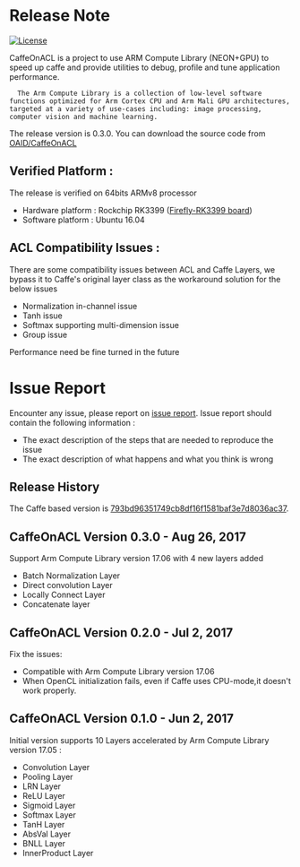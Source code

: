 
# Release Note
[![License](https://img.shields.io/badge/license-BSD-blue.svg)](LICENSE)

CaffeOnACL is a project to use ARM Compute Library (NEON+GPU) to speed up caffe and provide utilities to debug, profile and tune application performance.

      The Arm Compute Library is a collection of low-level software functions optimized for Arm Cortex CPU and Arm Mali GPU architectures, targeted at a variety of use-cases including: image processing, computer vision and machine learning.

The release version is 0.3.0. You can download the source code from [OAID/CaffeOnACL](https://github.com/OAID/CaffeOnACL)

## Verified Platform :

The release is verified on 64bits ARMv8 processor

- Hardware platform : Rockchip RK3399 ([Firefly-RK3399 board](http://wiki.t-firefly.com/index.php/Firefly-RK3399))
- Software platform : Ubuntu 16.04<br>

## ACL Compatibility Issues :
There are some compatibility issues between ACL and Caffe Layers, we bypass it to Caffe's original layer class as the workaround solution for the below issues

* Normalization in-channel issue
* Tanh issue
* Softmax supporting multi-dimension issue
* Group issue

Performance need be fine turned in the future

# Issue Report
Encounter any issue, please report on [issue report](https://github.com/OAID/CaffeOnACL/issues). Issue report should contain the following information :

*  The exact description of the steps that are needed to reproduce the issue 
* The exact description of what happens and what you think is wrong 


## Release History
The Caffe based version is [793bd96351749cb8df16f1581baf3e7d8036ac37](https://github.com/BVLC/caffe/tree/793bd96351749cb8df16f1581baf3e7d8036ac37).


## CaffeOnACL Version 0.3.0 - Aug 26, 2017

Support Arm Compute Library version 17.06 with 4 new layers added

* Batch Normalization Layer
* Direct convolution Layer
* Locally Connect Layer
* Concatenate layer


## CaffeOnACL Version 0.2.0 - Jul 2, 2017

Fix the issues:

* Compatible with Arm Compute Library version 17.06
* When OpenCL initialization fails, even if Caffe uses CPU-mode,it doesn't work properly.



## CaffeOnACL Version 0.1.0 - Jun 2, 2017 
   
  Initial version supports 10 Layers accelerated by Arm Compute Library version 17.05 : 

* Convolution Layer
* Pooling Layer
* LRN Layer
* ReLU Layer
* Sigmoid Layer
* Softmax Layer
* TanH Layer
* AbsVal Layer
* BNLL Layer
* InnerProduct Layer
